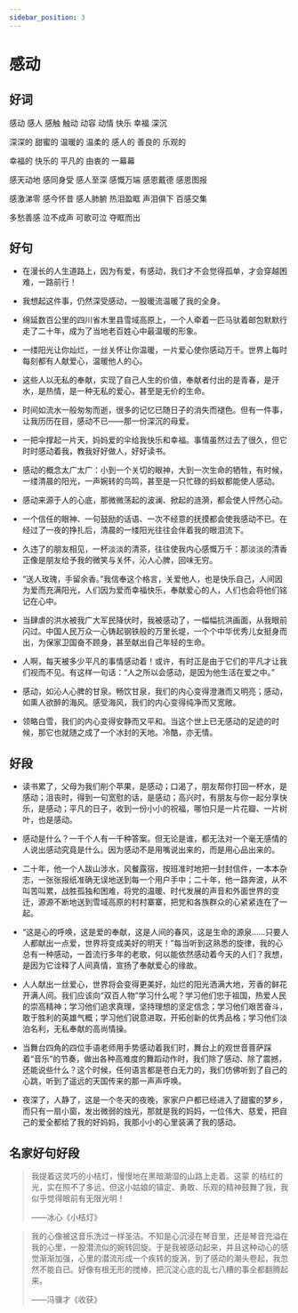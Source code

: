 ```yaml
---
sidebar_position: 3
---
```


# 感动

## 好词

感动 感人 感触 触动 动容 动情 快乐 幸福 深沉

深深的 甜蜜的 温暖的 温柔的 感人的 善良的 乐观的

幸福的 快乐的 平凡的 由衷的 一幕幕

感天动地 感同身受 感人至深 感慨万端 感恩戴德 感恩图报

感激涕零 感今怀昔 感人肺腑 热泪盈眶 声泪俱下 百感交集

多愁善感 泣不成声 可歌可泣 夺眶而出

## 好句

- 在漫长的人生道路上，因为有爱，有感动，我们才不会觉得孤单，才会穿越困难，一路前行！

- 我想起这件事，仍然深受感动，一股暖流温暖了我的全身。

- 绵延数百公里的四川省木里县雪域高原上，一个人牵着一匹马驮着邮包默默行走了二十年，成为了当地老百姓心中最温暖的形象。

- 一缕阳光让你灿烂，一丝关怀让你温暖，一片爱心使你感动万千。世界上每时每刻都有人献爱心，温暖他人的心。

- 这些人以无私的奉献，实现了自己人生的价值，奉献者付出的是青春，是汗水，是热情，是一种无私的爱心，甚至是无价的生命。

- 时间如流水一般匆匆而逝，很多的记忆已随日子的消失而褪色。但有一件事，让我历历在目，感动不已——那一份深沉的母爱。

- 一把伞撑起一片天，妈妈爱的伞给我快乐和幸福。事情虽然过去了很久，但它时时感动着我，教我好好做人，好好读书。

- 感动的概念太广太广：小到一个关切的眼神，大到一次生命的牺牲，有时候，一缕清晨的阳光，一声婉转的鸟鸣，甚至是一只忙碌的蚂蚁都能使人感动。

- 感动来源于人的心底，那微微荡起的波澜、掀起的涟漪，都会使人怦然心动。

- 一个信任的眼神、一句鼓励的话语、一次不经意的抚摸都会使我感动不已。在经过了一夜的挣扎后，清晨的一缕阳光往往会伴着我的眼泪流下。

- 久违了的朋友相见，一杯淡淡的清茶，往往使我内心感慨万千：那淡淡的清香正像是朋友给予我的微笑与关怀，沁人心脾，回味无穷。

- “送人玫瑰，手留余香。”我信奉这个格言，关爱他人，也是快乐自己，人间因为爱而充满阳光，人们因为爱而幸福快乐，奉献爱心的人，人们也会将他们铭记在心中。

- 当肆虐的洪水被我广大军民降伏时，我被感动了，一幅幅抗洪画面，从我眼前闪过。中国人民万众一心铸起钢铁般的万里长堤，一个个中华优秀儿女挺身而出，为保家卫国奋不顾身，甚至献出自己年轻的生命。

- 人啊，每天被多少平凡的事情感动着！或许，有时正是由于它们的平凡才让我们视而不见。有这样一句话：“人之所以会感动，是因为他生活在爱之中。”

- 感动，如沁人心脾的甘泉。畅饮甘泉，我们的内心变得澄澈而又明亮；感动，如熏人欲醉的海风。感受海风，我们的内心变得纯净而又宽敞。

- 领略白雪，我们的内心变得安静而又平和。当这个世上已无感动的足迹的时候，那它也就随之成了一个冰封的天地。冷酷，亦无情。

## 好段

- 读书累了，父母为我们削个苹果，是感动；口渴了，朋友帮你打回一杯水，是感动；沮丧时，得到一句宽慰的话，是感动；高兴时，有朋友与你一起分享快乐，是感动；平凡的日子，收到一份小小的祝福，哪怕只是一片花瓣、一片树叶，也是感动。

- 感动是什么？一千个人有一千种答案。但无论是谁，都无法对一个毫无感情的人说出感动究竟是什么。因为感动不是用嘴说出来的，而是用心品出来的。

- 二十年，他一个人跋山涉水，风餐露宿，按班准时地把一封封信件，一本本杂志，一张张报纸准确无误地送到每一个用户手中；二十年，他一路奔波，从不叫苦叫累，战胜孤独和困难，将党的温暖、时代发展的声音和外面世界的变迁，源源不断地送到雪域高原的村村寨寨，把党和各族群众的心紧紧连在了一起。

- “这是心的呼唤，这是爱的奉献，这是人间的春风，这是生命的源泉……只要人人都献出一点爱，世界将变成美好的明天！”每当听到这熟悉的旋律，我的心总有一种感动，一首流行多年的老歌，何以能依然感动着今天的人们？我想，是因为它诠释了人间真情，宣扬了奉献爱心的缘故。

- 人人献出一丝爱心，世界将会变得更美好，灿烂的阳光洒满大地，芳香的鲜花开满人间。我们应该向“双百人物”学习什么呢？学习他们忠于祖国，热爱人民的崇高精神；学习他们追求真理，坚持理想的坚定信念；学习他们艰苦奋斗，敢于胜利的英雄气概；学习他们锐意进取，开拓创新的优秀品格；学习他们淡泊名利，无私奉献的高尚情操。

- 当舞台四角的四位手语老师用手势感动着我们时，舞台上的观世音菩萨踩着“音乐”的节奏，做出各种高难度的舞蹈动作时，我们除了感动、除了震撼，还能说些什么？这个时候，任何语言都是苍白无力的，我们仿佛听到了自己的心跳，听到了遥远的天国传来的那一声声呼唤。
- 夜深了，人静了，这是一个冬天的夜晚，家家户户都已经进入了甜蜜的梦乡，而只有一扇小窗，发出微弱的烛光，那就是我的妈妈，一位伟大、慈爱，把自己的爱全都给了我的好妈妈，我那小小的心里装满了我的感动。

## 名家好句好段

> 我提着这灵巧的小桔灯，慢慢地在黑暗潮湿的山路上走着。这蒙 的桔红的光，实在照不了多远，但这小姑娘的镇定、勇敢、乐观的精神鼓舞了我，我似乎觉得眼前有无限光明！
>
> ——冰心《小桔灯》

> 我的心像被这音乐洗过一样圣洁。不知是心沉浸在琴音里，还是琴音充溢在我的心里，一股潜流似的婉转回旋。于是我被感动起来，并且这种动心的感觉渐渐加强，心里的潜流形成一个疾转的旋涡，到了感动的潮头卷起，我忽然不能自已。好像有根无形的搅棒，把沉淀心底的乱七八糟的事全都翻腾起来。
>
> ——冯骥才《收获》
